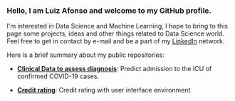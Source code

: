 ### Hello, I am Luiz Afonso and welcome to my GitHub profile.

I'm interested in Data Science and Machine Learning, I hope to bring to this page some projects, ideas and other things related to Data Science world. Feel free to get in contact by e-mail and be a part of my [LinkedIn](https://www.linkedin.com/in/luiz-afonso-dos-santos/) network.

 Here is a brief summary about my public repositories:

- **[Clinical Data to assess diagnosis](https://github.com/Luiz-sj/Clinical_Data_to_assess_diagnosis)**: Predict admission to the ICU of confirmed COVID-19 cases.

- **[Credit rating](https://github.com/Luiz-sj/Credit_rating)**: Credit rating with user interface environment
